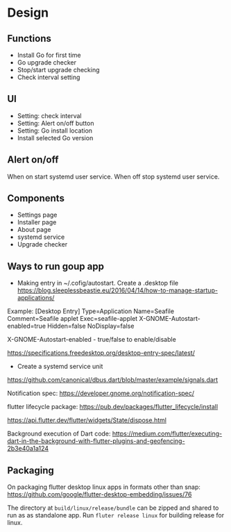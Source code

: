 # Design

## Functions
* Install Go for first time
* Go upgrade checker
* Stop/start upgrade checking
* Check interval setting

## UI
* Setting: check interval
* Setting: Alert on/off button
* Setting: Go install location
* Install selected Go version

## Alert on/off
When on start systemd user service. When off stop systemd user service.

## Components
* Settings page
* Installer page
* About page
* systemd service
* Upgrade checker

## Ways to run goup app
* Making entry in ~/.cofig/autostart. Create a .desktop file
https://blog.sleeplessbeastie.eu/2016/04/14/how-to-manage-startup-applications/

Example:
[Desktop Entry]
Type=Application
Name=Seafile
Comment=Seafile applet
Exec=seafile-applet
X-GNOME-Autostart-enabled=true
Hidden=false
NoDisplay=false

X-GNOME-Autostart-enabled - true/false to enable/disable

https://specifications.freedesktop.org/desktop-entry-spec/latest/

* Create a systemd service unit

https://github.com/canonical/dbus.dart/blob/master/example/signals.dart

Notification spec:
https://developer.gnome.org/notification-spec/

flutter lifecycle package:
https://pub.dev/packages/flutter_lifecycle/install

https://api.flutter.dev/flutter/widgets/State/dispose.html

Background execution of Dart code:
https://medium.com/flutter/executing-dart-in-the-background-with-flutter-plugins-and-geofencing-2b3e40a1a124

## Packaging
On packaging flutter desktop linux apps in formats other than snap:
https://github.com/google/flutter-desktop-embedding/issues/76

The directory at `build/linux/release/bundle` can be zipped and shared to run as as standalone app. Run `fluter release linux` for building release for linux.
